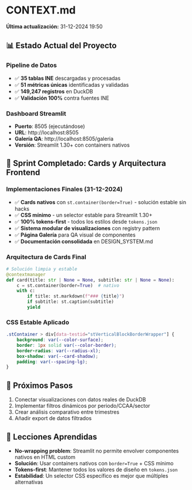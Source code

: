 # CONTEXT.md

**Última actualización:** 31-12-2024 19:50

## 📊 Estado Actual del Proyecto

### Pipeline de Datos
- ✅ **35 tablas INE** descargadas y procesadas
- ✅ **51 métricas únicas** identificadas y validadas
- ✅ **149,247 registros** en DuckDB
- ✅ **Validación 100%** contra fuentes INE

### Dashboard Streamlit
- **Puerto**: 8505 (ejecutándose)
- **URL**: http://localhost:8505
- **Galería QA**: http://localhost:8505/galeria
- **Versión**: Streamlit 1.30+ con containers nativos

## 🎯 Sprint Completado: Cards y Arquitectura Frontend

### Implementaciones Finales (31-12-2024)
- ✅ **Cards nativos** con `st.container(border=True)` - solución estable sin hacks
- ✅ **CSS mínimo** - un selector estable para Streamlit 1.30+
- ✅ **100% tokens-first** - todos los estilos desde `tokens.json`
- ✅ **Sistema modular de visualizaciones** con registry pattern
- ✅ **Página Galería** para QA visual de componentes
- ✅ **Documentación consolidada** en DESIGN_SYSTEM.md

### Arquitectura de Cards Final
```python
# Solución limpia y estable
@contextmanager
def card(title: str | None = None, subtitle: str | None = None):
    c = st.container(border=True)  # nativo
    with c:
        if title: st.markdown(f"### {title}")
        if subtitle: st.caption(subtitle)
        yield
```

### CSS Estable Aplicado
```css
.stContainer > div[data-testid="stVerticalBlockBorderWrapper"] {
    background: var(--color-surface);
    border: 1px solid var(--color-border);
    border-radius: var(--radius-xl);
    box-shadow: var(--card-shadow);
    padding: var(--spacing-lg);
}
```

## 🚀 Próximos Pasos
1. Conectar visualizaciones con datos reales de DuckDB
2. Implementar filtros dinámicos por periodo/CCAA/sector
3. Crear análisis comparativo entre trimestres
4. Añadir export de datos filtrados

## 📝 Lecciones Aprendidas
- **No-wrapping problem**: Streamlit no permite envolver componentes nativos en HTML custom
- **Solución**: Usar containers nativos con `border=True` + CSS mínimo
- **Tokens-first**: Mantener todos los valores de diseño en `tokens.json`
- **Estabilidad**: Un selector CSS específico es mejor que múltiples alternativas